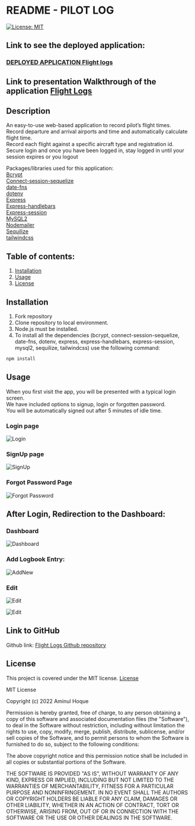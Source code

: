 # README - PILOT LOG

[![License: MIT](https://img.shields.io/badge/License-MIT-green.svg)](https://opensource.org/licenses/MIT)

## Link to see the deployed application:

### [DEPLOYED APPLICATION Flight logs](https://proje-2.herokuapp.com/) 

## Link to presentation Walkthrough of the application [Flight Logs](https://docs.google.com/presentation/d/1VkCxlMfzRDLJgDulqRDW2buKqhcXd89twEXsXEmm7VA/edit?usp=sharing)



## Description  

An easy-to-use web-based application to record pilot’s flight times.  
Record departure and arrival airports and time and automatically calculate flight time.  
Record each flight against a specific aircraft type and registration id.  
Secure login and once you have been logged in, stay logged in until your session expires or you logout  

  
Packages/libraries used for this application:  
[Bcrypt](https://www.npmjs.com/package/bcrypt)  
[Connect-session-sequelize](https://www.npmjs.com/package/connect-session-sequelize)  
[date-fns](https://date-fns.org/)  
[dotenv](https://www.npmjs.com/package/dotenv)  
[Express](https://www.npmjs.com/package/express)  
[Express-handlebars](https://www.npmjs.com/search?q=express%20handlebars)  
[Express-session](https://www.npmjs.com/package/express-session)  
[MySQL2](https://www.npmjs.com/package/mysql2)  
[Nodemailer](https://nodemailer.com/about/)  
[Sequilize](https://sequelize.org/)  
[tailwindcss](https://tailwindcss.com/)

## Table of contents:

1. [Installation](#installation)
2. [Usage](#usage)
3. [License](#license)


## Installation

1. Fork repository
2. Clone repository to local environment.
3. Node.js must be installed.
4. To install all the dependencies (bcrypt, connect-session-sequelize, date-fns, dotenv, express, express-handlebars, express-session, mysql2, sequilize, tailwindcss) use the following command:

```bash
npm install
```

## Usage  
When you first visit the app, you will be presented with a typical login screen.  
We have included options to signup, login or forgotten password.  
You will be automatically signed out after 5 minutes of idle time.  

### Login page

![Login](./assets/login_page.png)

### SignUp page

![SignUp](./assets/SignUp_page.png)

### Forgot Password Page

![Forgot Password](./assets/forgot_password.png)

## After Login, Redirection to the Dashboard:

### Dashboard

![Dashboard](./assets/Dashboard_Screenshot.png)

### Add Logbook Entry:

![AddNew](./assets/AddNew_Screenshot.png)

### Edit 

![Edit](./assets/Edit_Del_screenshot.png)

![Edit](./assets/Edit_ss.png)

## Link to GitHub
Github link: [Flight Logs Github repository](https://github.com/ausamindec)
  
## License  

This project is covered under the MIT license.
[License](https://github.com/ausamindec/flightLogs/blob/main/LICENSE)

MIT License

Copyright (c) 2022 Aminul Hoque

Permission is hereby granted, free of charge, to any person obtaining a copy
of this software and associated documentation files (the "Software"), to deal
in the Software without restriction, including without limitation the rights
to use, copy, modify, merge, publish, distribute, sublicense, and/or sell
copies of the Software, and to permit persons to whom the Software is
furnished to do so, subject to the following conditions:

The above copyright notice and this permission notice shall be included in all
copies or substantial portions of the Software.

THE SOFTWARE IS PROVIDED "AS IS", WITHOUT WARRANTY OF ANY KIND, EXPRESS OR
IMPLIED, INCLUDING BUT NOT LIMITED TO THE WARRANTIES OF MERCHANTABILITY,
FITNESS FOR A PARTICULAR PURPOSE AND NONINFRINGEMENT. IN NO EVENT SHALL THE
AUTHORS OR COPYRIGHT HOLDERS BE LIABLE FOR ANY CLAIM, DAMAGES OR OTHER
LIABILITY, WHETHER IN AN ACTION OF CONTRACT, TORT OR OTHERWISE, ARISING FROM,
OUT OF OR IN CONNECTION WITH THE SOFTWARE OR THE USE OR OTHER DEALINGS IN THE
SOFTWARE.